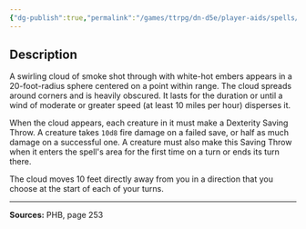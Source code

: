 ```yaml
---
{"dg-publish":true,"permalink":"/games/ttrpg/dn-d5e/player-aids/spells/level-8/incendiary-cloud/","tags":["ttrpg/dnd/5e","verbal","somatic","concentration","spell"],"noteIcon":""}
---
```



## Description
A swirling cloud of smoke shot through with white-hot embers appears in a 20-foot-radius sphere centered on a point within range.
The cloud spreads around corners and is heavily obscured.
It lasts for the duration or until a wind of moderate or greater speed (at least 10 miles per hour) disperses it.

When the cloud appears, each creature in it must make a Dexterity Saving Throw.
A creature takes `10d8` fire damage on a failed save, or half as much damage on a successful one.
A creature must also make this Saving Throw when it enters the spell's area for the first time on a turn or ends its turn there.

The cloud moves 10 feet directly away from you in a direction that you choose at the start of each of your turns.

---

**Sources:** PHB, page 253
